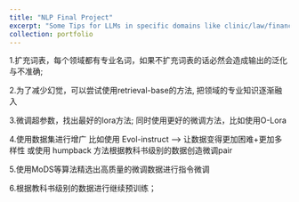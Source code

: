 ```yaml
---
title: "NLP Final Project"
excerpt: "Some Tips for LLMs in specific domains like clinic/law/finance."
collection: portfolio
---
```



1.扩充词表，每个领域都有专业名词，如果不扩充词表的话必然会造成输出的泛化与不准确;

2.为了减少幻觉，可以尝试使用retrieval-base的方法, 把领域的专业知识逐渐融入

3.微调超参数，找出最好的lora方法; 同时使用更好的微调方法，比如使用O-Lora

4.使用数据集进行增广 比如使用 Evol-instruct --> 让数据变得更加困难+更加多样性 或使用 humpback 方法根据教科书级别的数据创造微调pair

5.使用MoDS等算法精选出高质量的微调数据进行指令微调

6.根据教科书级别的数据进行继续预训练；
